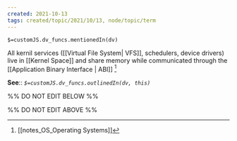 ```yaml
---
created: 2021-10-13
tags: created/topic/2021/10/13, node/topic/term
---
```

`$=customJS.dv_funcs.mentionedIn(dv)`


All kernil services ([[Virtual File System| VFS]], schedulers, device drivers) live in [[Kernel Space]] and share memory while communicated through the [[Application Binary Interface | ABI]] [^1]

**See**::
*`$=customJS.dv_funcs.outlinedIn(dv, this)`*

%% DO NOT EDIT BELOW %%

%% DO NOT EDIT ABOVE %%
[^1]: [[notes_OS_Operating Systems]]

